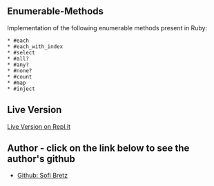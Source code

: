 ## Enumerable-Methods

Implementation of the following enumerable methods present in Ruby:

    * #each
    * #each_with_index
    * #select
    * #all?
    * #any?
    * #none?
    * #count
    * #map
    * #inject

## Live Version

<a href="https://repl.it/@SofiBretz/EnumerableMethods">Live Version on Repl.it</a>

## Author - click on the link below to see the author's github

* <a href="https://github.com/SofiBretz"> Github: Sofi Bretz</a>
